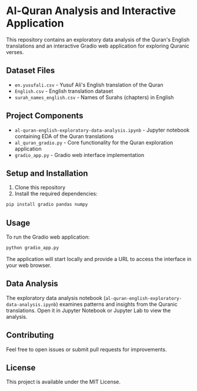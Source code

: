 # Al-Quran Analysis and Interactive Application

This repository contains an exploratory data analysis of the Quran's English translations and an interactive Gradio web application for exploring Quranic verses.

## Dataset Files

- `en.yusufali.csv` - Yusuf Ali's English translation of the Quran
- `English.csv` - English translation dataset
- `surah_names_english.csv` - Names of Surahs (chapters) in English

## Project Components

- `al-quran-english-exploratory-data-analysis.ipynb` - Jupyter notebook containing EDA of the Quran translations
- `al_quran_gradio.py` - Core functionality for the Quran exploration application
- `gradio_app.py` - Gradio web interface implementation

## Setup and Installation

1. Clone this repository
2. Install the required dependencies:
```sh
pip install gradio pandas numpy
```

## Usage

To run the Gradio web application:

```sh
python gradio_app.py
```

The application will start locally and provide a URL to access the interface in your web browser.

## Data Analysis

The exploratory data analysis notebook (`al-quran-english-exploratory-data-analysis.ipynb`) examines patterns and insights from the Quranic translations. Open it in Jupyter Notebook or Jupyter Lab to view the analysis.

## Contributing

Feel free to open issues or submit pull requests for improvements.

## License

This project is available under the MIT License.